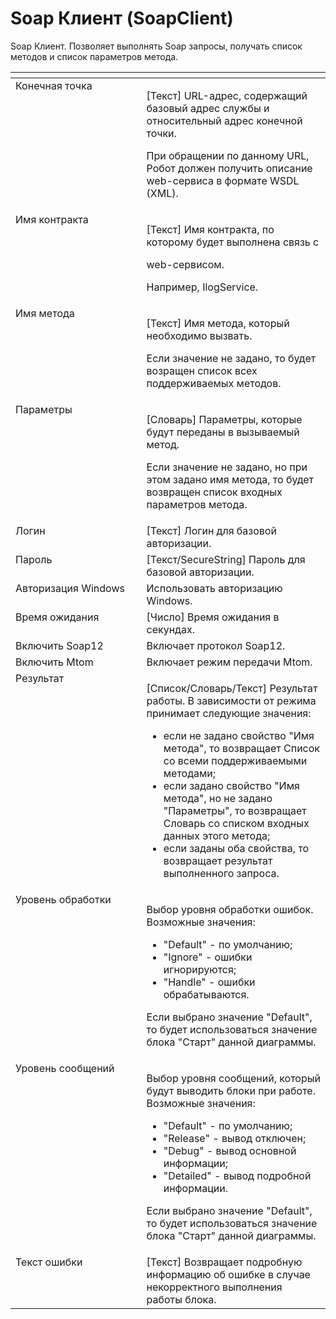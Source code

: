 # Soap Клиент (SoapClient)

Soap Клиент. Позволяет выполнять Soap запросы, получать список методов и список параметров метода.

<table data-header-hidden><thead><tr><th width="200.5" valign="top"></th><th width="285.8333740234375" valign="top"></th></tr></thead><tbody><tr><td valign="top">Конечная точка</td><td valign="top"><p>[Текст] URL-адрес, содержащий базовый адрес службы и относительный адрес конечной точки. </p><p></p><p>При обращении по данному URL, Робот должен получить описание web-сервиса в формате WSDL (XML).</p></td></tr><tr><td valign="top">Имя контракта</td><td valign="top"><p>[Текст] Имя контракта, по которому будет выполнена связь с </p><p>web-сервисом. </p><p>Например, IlogService.</p></td></tr><tr><td valign="top">Имя метода</td><td valign="top"><p>[Текст] Имя метода, который необходимо вызвать. </p><p></p><p>Если значение не задано, то будет возращен список всех поддерживаемых методов.</p></td></tr><tr><td valign="top">Параметры</td><td valign="top"><p>[Словарь] Параметры, которые будут переданы в вызываемый метод. </p><p></p><p>Если значение не задано, но при этом задано имя метода, то будет возвращен список входных параметров метода.</p></td></tr><tr><td valign="top">Логин</td><td valign="top">[Текст] Логин для базовой авторизации.</td></tr><tr><td valign="top">Пароль</td><td valign="top">[Текст/SecureString] Пароль для базовой авторизации.</td></tr><tr><td valign="top">Авторизация Windows</td><td valign="top">Использовать авторизацию Windows.</td></tr><tr><td valign="top">Время ожидания</td><td valign="top">[Число] Время ожидания в секундах.</td></tr><tr><td valign="top">Включить Soap12</td><td valign="top">Включает протокол Soap12.</td></tr><tr><td valign="top">Включить Mtom</td><td valign="top">Включает режим передачи Mtom.</td></tr><tr><td valign="top">Результат</td><td valign="top"><p>[Список/Словарь/Текст] Результат работы. В зависимости от режима принимает следующие значения: </p><ul><li>если не задано свойство "Имя метода", то возвращает Список со всеми поддерживаемыми методами; </li><li>если задано свойство "Имя метода", но не задано "Параметры", то возвращает Словарь со списком входных данных этого метода; </li><li>если заданы оба свойства, то возвращает результат выполненного запроса.</li></ul></td></tr><tr><td valign="top">Уровень обработки</td><td valign="top"><p>Выбор уровня обработки ошибок. Возможные значения: </p><ul><li>"Default" - по умолчанию; </li><li>"Ignore" - ошибки игнорируются; </li><li>"Handle" - ошибки обрабатываются. </li></ul><p>Если выбрано значение "Default", то будет использоваться значение блока "Старт" данной диаграммы.</p></td></tr><tr><td valign="top">Уровень сообщений</td><td valign="top"><p>Выбор уровня сообщений, который будут выводить блоки при работе. Возможные значения: </p><ul><li>"Default" - по умолчанию; </li><li>"Release" - вывод отключен; </li><li>"Debug" - вывод основной информации; </li><li>"Detailed" - вывод подробной информации. </li></ul><p>Если выбрано значение "Default", то будет использоваться значение блока "Старт" данной диаграммы.</p></td></tr><tr><td valign="top">Текст ошибки</td><td valign="top">[Текст] Возвращает подробную информацию об ошибке в случае некорректного выполнения работы блока.</td></tr></tbody></table>

